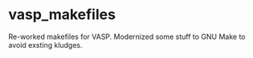 # vasp_makefiles
Re-worked makefiles for VASP. Modernized some stuff to GNU Make to avoid exsting kludges.
